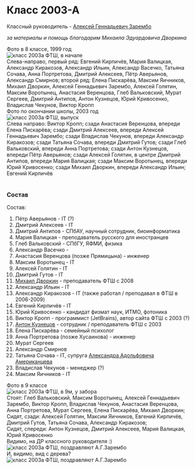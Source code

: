 <!--?title Класс 2003-А -->

# Класс 2003-А

Классный руководитель - [Алексей Геннадьевич Зарембо](/people/zarembo/index.html)

_за материалы и помощь благодарим Михаила Эдуардовича Дворкина_ 

<div class="row">
  <div class="col-xl-6 col-sm-12 text-center">
    Фото в 8 классе, 1999 год <br/>
    <img src="https://pths-archive.github.io/static/img/classes/2003a/group-8.jpg" alt="класс 2003а ФТШ, в начале" class="full-width"/><br/>
    <span class="hint">Слева-направо, первый ряд: Евгений Кирпичёв, Мария Валицкая, Александр Киракозов, Александр Ильин, Александр Васечко, Татьяна Сочава, Анна Портретова, Дмитрий Алексеев, Пётр Аверьянов, Александр Смирнов;
      второй ряд: Елена Пискарёва, Максим Яичников, Михаил Дворкин, Алексей Геннадьевич Зарембо, Алексей Голятин, Максим Воротынец, Анастасия Веренцова, Глеб Вальковский, Мурат Сергеев, Дмитрий Антипов, Антон Кузнецов, Юрий Кривосенко, Владислав Чекунов, Виктор Кропп</span>
  </div>
  <div class="col-xl-6 col-sm-12 text-center">
    Фото по окончании школы, 2003 год <br/>
    <img src="https://pths-archive.github.io/static/img/classes/2003a/group-11.jpg" alt="класс 2003а ФТШ, выпуск" class="full-width"/><br/>
    <span class="hint">Слева направо: 
      Виктор Кропп;
      сзади Анастасия Веренцова, впереди Елена Пискарёва;
      сзади Дмитрий Алексеев, впереди Алексей Геннадьевич Зарембо;
      сзади Владислав Чекунов, впереди Александр Киракозов;
      сзади Татьяна Сочава, впереди Дмитрий Гутов;
      сзади Глеб Вальковский, впереди Анна Портретова;
      сзади Антон Кузнецов, впереди Пётр Аверьянов;
      сзади Алексей Голятин, в центре Дмитрий Антипов, впереди Мария Валицкая;
      сзади Максим Воротынец, впереди Юрий Кривосенко;
      сзади Михаил Дворкин, впереди Александр Ильин;
      Евгений Кирпичёв</span>
  </div>
</div>
<br/>

### Состав

Состав:

1. Пётр Аверьянов - IT (?)
1. Дмитрий Алексеев - IT
1. Дмитрий Антипов - СПбАУ, научный сотрудник, биоинформатика
1. Мария Валицкая - преподаватель русского для иностранцев
1. Глеб Вальковский - СПбГУ, ЯФМИ, физика
1. Александр Васечко - 
1. Анастасия Веренцова (позже Прямицына) - инженер
1. Максим Воротынец - IT
1. Алексей Голятин - IT
1. Дмитрий Гутов - IT
1. [Михаил Дворкин](/people/dvorkin/index.html) - преподаватель ФТШ с 2008
1. Александр Ильин - IT
1. Александр Киракозов - IT (также работал / преподавал в ФТШ в 2006-2009)
1. Евгений Кирпичёв - IT
1. Юрий Кривосенко - кандидат физмат наук, ИТМО, фотоника
1. Виктор Кропп - программист (JetBrains), автор сайта ФТШ c 2003 (?)
1. [Антон Кузнецов](/people/kuznetsov/index.html) - сотрудник / преподаватель ФТШ с 2003
1. Елена Пискарёва - семейный психолог
1. Анна Портретова (позже Хусаинова) - инженер
1. Мурат Сергеев 
1. Александр Смирнов
1. Татьяна Сочава - IT, супруга [Александра Адольфовича Американцева](/people/amerikancev/index.html)
1. Владислав Чекунов - менеджер (?)
1. Максим Яичников - IT

<div class="row">
  <div class="col-xl-6 offset-xl-3 col-sm-12 text-center">
    Фото в 9 классе<br/>
    <img src="https://pths-archive.github.io/static/img/classes/2003a/group-9.jpg" alt="класс 2003а ФТШ, в 9м, у забора" class="full-width"/><br/>
    <span class="hint">
      Стоят: Глеб Вальковский, Максим Воротынец, Алексей Геннадьевич Зарембо, Виктор Кропп, Владислав Чекунов, Анастасия Веренцова, Анна Портретова, Мурат Сергеев, Елена Пискарёва, Михаил Дворкин;<br/>
Сидят, сзади: Алексей Голятин, Максим Яичников, Евгений Кирпичёв, Дмитрий Гутов, Татьяна Сочава, Александр Киракозов;<br/>
Сидят, спереди: Антон Кузнецов, Дмитрий Алексеев, Мария Валицкая, Юрий Кривосенко
    </span>
  </div>
</div>
<div class="row">
  <div class="col-xl-6 col-sm-12 text-center">
    Видимо, на ДР классного руководителя :) <br/>
    <img src="https://pths-archive.github.io/static/img/classes/2003a/derevo-10.jpg" alt="класс 2003а ФТШ, поздравляют А.Г.Зарембо" class="full-width"/><br/>
  </div>
  <div class="col-xl-6 col-sm-12 text-center">
    И, видимо, вид с дерева? <br/>
    <img src="https://pths-archive.github.io/static/img/classes/2003a/ag-10.jpg" alt="класс 2003а ФТШ, поздравляют А.Г.Зарембо" class="full-width"/><br/>
  </div>
</div>
